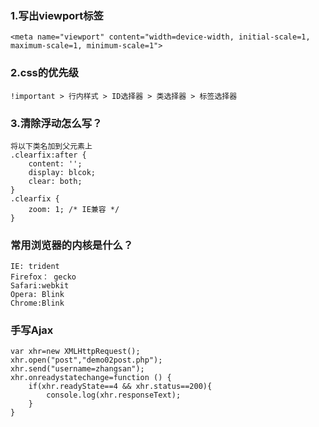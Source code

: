 ### 1.写出viewport标签
```
<meta name="viewport" content="width=device-width, initial-scale=1, maximum-scale=1, minimum-scale=1">
```

### 2.css的优先级
```
!important > 行内样式 > ID选择器 > 类选择器 > 标签选择器
```

### 3.清除浮动怎么写？
```
将以下类名加到父元素上
.clearfix:after {
    content: '';
    display: blcok;
    clear: both;
}
.clearfix {
    zoom: 1; /* IE兼容 */
}
```
### 常用浏览器的内核是什么？
```
IE: trident
Firefox： gecko
Safari:webkit
Opera: Blink
Chrome:Blink
```
### 手写Ajax
```
var xhr=new XMLHttpRequest();
xhr.open("post","demo02post.php");
xhr.send("username=zhangsan");
xhr.onreadystatechange=function () {
    if(xhr.readyState==4 && xhr.status==200){
        console.log(xhr.responseText);
    }
}
```